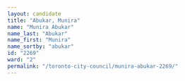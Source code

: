 ```yaml
---
layout: candidate
title: "Abukar, Munira"
name: "Munira Abukar"
name_last: "Abukar"
name_first: "Munira"
name_sortby: "abukar"
id: "2269"
ward: "2"
permalink: "/toronto-city-council/munira-abukar-2269/"
---
```

